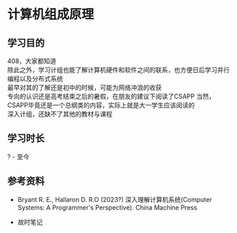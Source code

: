 # 计算机组成原理

## 学习目的

408，大家都知道  
除此之外，学习计组也能了解计算机硬件和软件之间的联系，也方便日后学习并行编程以及分布式系统  
最早对其的了解还是初中的时候，可能为网络冲浪的收获  
专向的认识还是高考结束之后的暑假，在朋友的建议下阅读了CSAPP
当然，CSAPP毕竟还是一个总纲类的内容，实际上就是大一学生应该阅读的  
深入计组，还缺不了其他的教材与课程

## 学习时长

? - 至今

## 参考资料

- Bryant R. E., Hallaron D. R.O (2023?) 深入理解计算机系统(Computer Systems: A Programmer's Perspective). China Machine Press

- 故时笔记
